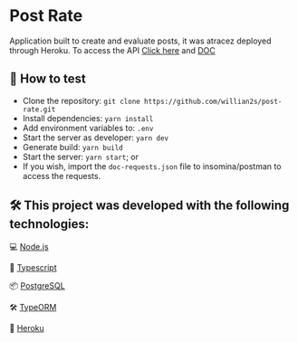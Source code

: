 # Post Rate

Application built to create and evaluate posts, it was atracez deployed through Heroku. To access the API [Click here](https://post-rating.herokuapp.com/) and [DOC](https://post-rating.herokuapp.com/v1/doc/)

## :rocket: How to test
- Clone the repository: `git clone https://github.com/willian2s/post-rate.git`
- Install dependencies: `yarn install`
- Add environment variables to: `.env`
- Start the server as developer: `yarn dev`
- Generate build: `yarn build`
- Start the server: `yarn start`; or
- If you wish, import the `doc-requests.json` file to insomina/postman to access the requests.

## 🛠 This project was developed with the following technologies:

💻 [Node.js](https://nodejs.org/)

🧰 [Typescript](https://www.typescriptlang.org/)

📦 [PostgreSQL](https://www.postgresql.org/)

🛠 [TypeORM](https://typeorm.io/#/)

:electric_plug: [Heroku](https://www.heroku.com/home)
